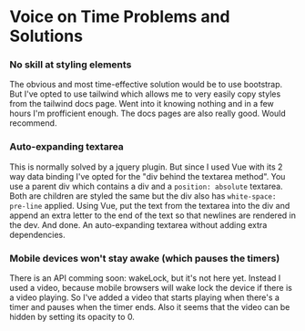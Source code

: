 # Voice on Time Problems and Solutions

### No skill at styling elements

The obvious and most time-effective solution would be to use bootstrap.  
But I've opted to use tailwind which allows me to very easily copy styles from the tailwind docs page. Went into it knowing nothing and in a few hours I'm profficient enough. The docs pages are also really good. Would recommend.

### Auto-expanding textarea

This is normally solved by a jquery plugin. But since I used Vue with its 2 way data binding I've opted for the "div behind the textarea method". You use a parent div which contains a div and a `position: absolute` textarea. Both are children are styled the same but the div also has `white-space: pre-line` applied. Using Vue, put the text from the textarea into the div and append an extra letter to the end of the text so that newlines are rendered in the dev. And done. An auto-expanding textarea without adding extra dependencies.

### Mobile devices won't stay awake (which pauses the timers)

There is an API comming soon: wakeLock, but it's not here yet. Instead I used a video, because mobile browsers will wake lock the device if there is a video playing. So I've added a video that starts playing when there's a timer and pauses when the timer ends. Also it seems that the video can be hidden by setting its opacity to 0.
